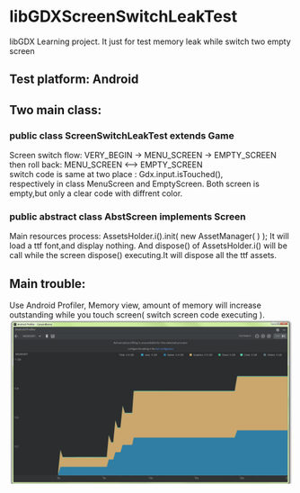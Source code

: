 # libGDXScreenSwitchLeakTest
libGDX Learning project. It just for test memory leak while switch two empty screen

## Test platform: Android

## Two main class:

### public class ScreenSwitchLeakTest extends Game 
Screen switch flow: VERY_BEGIN -> MENU_SCREEN -> EMPTY_SCREEN   
then roll back: MENU_SCREEN <--> EMPTY_SCREEN                   
switch code is same at two place : Gdx.input.isTouched(),       
respectively in class MenuScreen and EmptyScreen.
Both screen is empty,but only a clear code with diffrent color.

### public abstract class AbstScreen implements Screen 
Main resources process: AssetsHolder.i().init( new AssetManager( ) );
It will load a ttf font,and display nothing.
And dispose() of AssetsHolder.i() will be call while the screen dispose() executing.It will dispose all the ttf assets.

## Main trouble:  
Use Android Profiler, Memory view, amount of memory will increase outstanding while you touch screen( switch screen code executing ).
![img-profiler]


[img-profiler]:docs/AndroidProfiler.png

